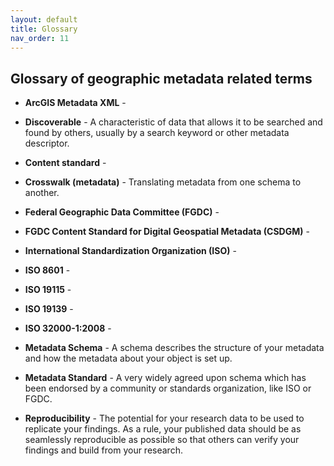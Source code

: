 ```yaml
---
layout: default
title: Glossary
nav_order: 11
---
```


## Glossary of geographic metadata related terms

- **ArcGIS Metadata XML** -

- **Discoverable** - A characteristic of data that allows it to be searched and found by others, usually by a search keyword or other metadata descriptor.

- **Content standard** -

- **Crosswalk (metadata)** - Translating metadata from one schema to another.

- **Federal Geographic Data Committee (FGDC)** -

- **FGDC Content Standard for Digital Geospatial Metadata (CSDGM)** -

- **International Standardization Organization (ISO)** -

- **ISO 8601** -

- **ISO 19115** -

- **ISO 19139** -

- **ISO 32000-1:2008** -

- **Metadata Schema** - A schema describes the structure of your metadata and how the metadata about your object is set up.

- **Metadata Standard** - A very widely agreed upon schema which has been endorsed by a community or standards organization, like ISO or FGDC.

- **Reproducibility** - The potential for your research data to be used to replicate your findings. As a rule, your published data should be as seamlessly reproducible as possible so that others can verify your findings and build from your research.
